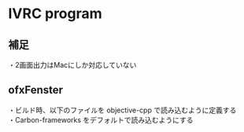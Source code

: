 IVRC program
=========================

補足
------------------------
・2画面出力はMacにしか対応していない

ofxFenster
------------------------
・ビルド時、以下のファイルを objective-cpp で読み込むように定義する  
・Carbon-frameworks をデフォルトで読み込むようにする  

